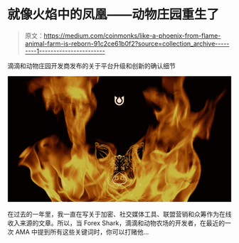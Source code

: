 # 就像火焰中的凤凰——动物庄园重生了

> 原文：<https://medium.com/coinmonks/like-a-phoenix-from-flame-animal-farm-is-reborn-91c2ce61b0f2?source=collection_archive---------1----------------------->

滴滴和动物庄园开发商发布的关于平台升级和创新的确认细节

![](img/1199a953240f9f09eb39521efb6cefcc.png)

在过去的一年里，我一直在写关于加密、社交媒体工具、联盟营销和众筹作为在线收入来源的文章。所以，当 Forex Shark，滴滴和动物农场的开发者，在最近的一次 AMA 中提到所有这些关键词时，你可以打赌他…